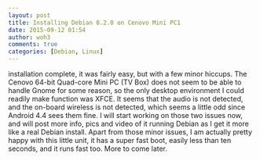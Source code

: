 ```yaml
---
layout: post
title: Installing Debian 8.2.0 on Cenovo Mini PC1
date: 2015-09-12 01:54
author: woh3
comments: true
categories: [Debian, Linux]
---
```

installation complete, it was fairly easy, but with a few minor hiccups. The Cenovo 64-bit Quad-core Mini PC (TV Box) does not seem to be able to handle Gnome for some reason, so the only desktop environment I could readily make function was XFCE. It seems that the audio is not detected, and the on-board wireless is not detected, which seems a little odd since Android 4.4 sees them fine. I will start working on those two issues now, and will post more info, pics and video of it running Debian as I get it more like a real Debian install. Apart from those minor issues, I am actually pretty happy with this little unit, it has a super fast boot, easily less than ten seconds, and it runs fast too. More to come later.
